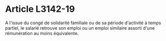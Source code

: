 # Article L3142-19

A l'issue du congé de solidarité familiale ou de sa période d'activité à temps partiel, le salarié retrouve son emploi ou un emploi similaire assorti d'une rémunération au moins équivalente.